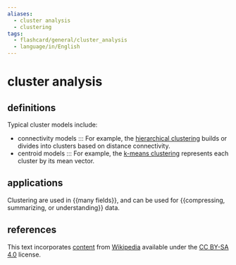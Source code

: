 ```yaml
---
aliases:
  - cluster analysis
  - clustering
tags:
  - flashcard/general/cluster_analysis
  - language/in/English
---
```


# cluster analysis

## definitions

Typical cluster models include:

- connectivity models ::: For example, the [hierarchical clustering](hierarchical%20clustering.md) builds or divides into clusters based on distance connectivity. <!--SR:!2024-04-26,11,270!2024-05-02,17,290-->
- centroid models ::: For example, the [k-means clustering](k-means%20clustering.md) represents each cluster by its mean vector. <!--SR:!2024-05-01,16,290!2024-04-30,15,290-->

## applications

Clustering are used in {{many fields}}, and can be used for {{compressing, summarizing, or understanding}} data. <!--SR:!2024-05-02,17,290!2024-04-17,2,250-->

## references

This text incorporates [content](https://en.wikipedia.org/wiki/cluster_analysis) from [Wikipedia](Wikipedia.md) available under the [CC BY-SA 4.0](https://creativecommons.org/licenses/by-sa/4.0/) license.
